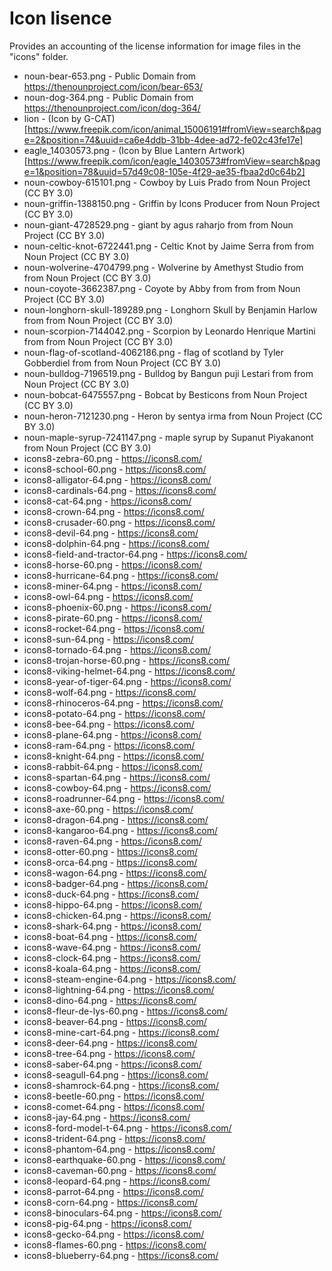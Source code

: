 # Icon lisence
Provides an accounting of the license information for image files in the "icons" folder.

* noun-bear-653.png - Public Domain from https://thenounproject.com/icon/bear-653/
* noun-dog-364.png - Public Domain from https://thenounproject.com/icon/dog-364/
* lion - (Icon by G-CAT)[https://www.freepik.com/icon/animal_15006191#fromView=search&page=2&position=74&uuid=ca6e4ddb-31bb-4dee-ad72-fe02c43fe17e]
* eagle_14030573.png - (Icon by Blue Lantern Artwork)[https://www.freepik.com/icon/eagle_14030573#fromView=search&page=1&position=78&uuid=57d49c08-105e-4f29-ae35-fbaa2d0c64b2]
* noun-cowboy-615101.png - Cowboy by Luis Prado from Noun Project (CC BY 3.0)
* noun-griffin-1388150.png - Griffin by Icons Producer from Noun Project (CC BY 3.0)
* noun-giant-4728529.png - giant by agus raharjo from from Noun Project (CC BY 3.0)
* noun-celtic-knot-6722441.png - Celtic Knot by Jaime Serra from from Noun Project (CC BY 3.0)
* noun-wolverine-4704799.png - Wolverine by Amethyst Studio from from Noun Project (CC BY 3.0)
* noun-coyote-3662387.png - Coyote by Abby from from from Noun Project (CC BY 3.0)
* noun-longhorn-skull-189289.png - Longhorn Skull by Benjamin Harlow from from Noun Project (CC BY 3.0)
* noun-scorpion-7144042.png - Scorpion by Leonardo Henrique Martini from from Noun Project (CC BY 3.0)
* noun-flag-of-scotland-4062186.png - flag of scotland by Tyler Gobberdiel from from Noun Project (CC BY 3.0)
* noun-bulldog-7196519.png - Bulldog by Bangun puji Lestari from from Noun Project (CC BY 3.0)
* noun-bobcat-6475557.png - Bobcat by Besticons from Noun Project (CC BY 3.0)
* noun-heron-7121230.png - Heron by sentya irma from Noun Project (CC BY 3.0)
* noun-maple-syrup-7241147.png - maple syrup by Supanut Piyakanont from Noun Project (CC BY 3.0)
* icons8-zebra-60.png - https://icons8.com/
* icons8-school-60.png - https://icons8.com/
* icons8-alligator-64.png - https://icons8.com/
* icons8-cardinals-64.png - https://icons8.com/
* icons8-cat-64.png - https://icons8.com/
* icons8-crown-64.png - https://icons8.com/
* icons8-crusader-60.png - https://icons8.com/
* icons8-devil-64.png - https://icons8.com/
* icons8-dolphin-64.png - https://icons8.com/
* icons8-field-and-tractor-64.png - https://icons8.com/
* icons8-horse-60.png - https://icons8.com/
* icons8-hurricane-64.png - https://icons8.com/
* icons8-miner-64.png - https://icons8.com/
* icons8-owl-64.png - https://icons8.com/
* icons8-phoenix-60.png - https://icons8.com/
* icons8-pirate-60.png - https://icons8.com/
* icons8-rocket-64.png - https://icons8.com/
* icons8-sun-64.png - https://icons8.com/
* icons8-tornado-64.png - https://icons8.com/
* icons8-trojan-horse-60.png - https://icons8.com/
* icons8-viking-helmet-64.png - https://icons8.com/
* icons8-year-of-tiger-64.png - https://icons8.com/
* icons8-wolf-64.png - https://icons8.com/
* icons8-rhinoceros-64.png - https://icons8.com/
* icons8-potato-64.png - https://icons8.com/
* icons8-bee-64.png - https://icons8.com/
* icons8-plane-64.png - https://icons8.com/
* icons8-ram-64.png - https://icons8.com/
* icons8-knight-64.png - https://icons8.com/
* icons8-rabbit-64.png - https://icons8.com/
* icons8-spartan-64.png - https://icons8.com/
* icons8-cowboy-64.png - https://icons8.com/
* icons8-roadrunner-64.png - https://icons8.com/
* icons8-axe-60.png - https://icons8.com/
* icons8-dragon-64.png - https://icons8.com/
* icons8-kangaroo-64.png - https://icons8.com/
* icons8-raven-64.png - https://icons8.com/
* icons8-otter-60.png - https://icons8.com/
* icons8-orca-64.png - https://icons8.com/
* icons8-wagon-64.png - https://icons8.com/
* icons8-badger-64.png - https://icons8.com/
* icons8-duck-64.png - https://icons8.com/
* icons8-hippo-64.png - https://icons8.com/
* icons8-chicken-64.png - https://icons8.com/
* icons8-shark-64.png - https://icons8.com/
* icons8-boat-64.png - https://icons8.com/
* icons8-wave-64.png - https://icons8.com/
* icons8-clock-64.png - https://icons8.com/
* icons8-koala-64.png - https://icons8.com/
* icons8-steam-engine-64.png - https://icons8.com/
* icons8-lightning-64.png - https://icons8.com/
* icons8-dino-64.png - https://icons8.com/
* icons8-fleur-de-lys-60.png - https://icons8.com/
* icons8-beaver-64.png - https://icons8.com/
* icons8-mine-cart-64.png - https://icons8.com/
* icons8-deer-64.png - https://icons8.com/
* icons8-tree-64.png - https://icons8.com/
* icons8-saber-64.png - https://icons8.com/
* icons8-seagull-64.png - https://icons8.com/
* icons8-shamrock-64.png - https://icons8.com/
* icons8-beetle-60.png - https://icons8.com/
* icons8-comet-64.png - https://icons8.com/
* icons8-jay-64.png - https://icons8.com/
* icons8-ford-model-t-64.png - https://icons8.com/
* icons8-trident-64.png - https://icons8.com/
* icons8-phantom-64.png - https://icons8.com/
* icons8-earthquake-60.png - https://icons8.com/
* icons8-caveman-60.png - https://icons8.com/
* icons8-leopard-64.png - https://icons8.com/
* icons8-parrot-64.png - https://icons8.com/
* icons8-corn-64.png - https://icons8.com/
* icons8-binoculars-64.png - https://icons8.com/
* icons8-pig-64.png - https://icons8.com/
* icons8-gecko-64.png - https://icons8.com/
* icons8-flames-60.png - https://icons8.com/
* icons8-blueberry-64.png - https://icons8.com/